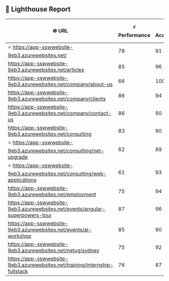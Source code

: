 ## 🚀 Lighthouse Report

| 🌐 URL | ⚡ Performance | ♿ Accessibility | ✅ Best Practices | 🔍 SEO | 📦 Bundle Size | 🗑️ Unused Bundle |
| --- | ----------- | ------------- | -------------- | --- | ---------------- | ---------------- |
| ⭐ https://app-sswwebsite-9eb3.azurewebsites.net/ | 78 | 91 | 78 | 100 | 7.51 MB | 4.70 MB |
| https://app-sswwebsite-9eb3.azurewebsites.net/articles | 85 | 96 | 78 | 92 | 4.24 MB | 2.05 MB |
| https://app-sswwebsite-9eb3.azurewebsites.net/company/about-us | 66 | 100 | 78 | 100 | 4.13 MB | 2.00 MB |
| https://app-sswwebsite-9eb3.azurewebsites.net/company/clients | 86 | 94 | 78 | 100 | 4.53 MB | 2.21 MB |
| https://app-sswwebsite-9eb3.azurewebsites.net/company/contact-us | 86 | 90 | 78 | 92 | 7.48 MB | 4.65 MB |
| https://app-sswwebsite-9eb3.azurewebsites.net/consulting | 83 | 90 | 74 | 100 | 5.25 MB | 2.24 MB |
| ⭐ https://app-sswwebsite-9eb3.azurewebsites.net/consulting/net-upgrade | 62 | 89 | 59 | 85 | 7.77 MB | 4.84 MB |
| ⭐ https://app-sswwebsite-9eb3.azurewebsites.net/consulting/web-applications | 61 | 93 | 59 | 85 | 7.76 MB | 4.85 MB |
| https://app-sswwebsite-9eb3.azurewebsites.net/employment | 75 | 94 | 78 | 100 | 4.39 MB | 1.98 MB |
| https://app-sswwebsite-9eb3.azurewebsites.net/events/angular-superpowers-tour | 87 | 96 | 74 | 100 | 7.51 MB | 4.70 MB |
| https://app-sswwebsite-9eb3.azurewebsites.net/events/ai-workshop | 85 | 90 | 74 | 92 | 7.51 MB | 4.70 MB |
| https://app-sswwebsite-9eb3.azurewebsites.net/netug/sydney | 75 | 92 | 78 | 92 | 4.62 MB | 2.29 MB |
| https://app-sswwebsite-9eb3.azurewebsites.net/training/internship-fullstack | 76 | 87 | 74 | 100 | 4.13 MB | 1.97 MB |